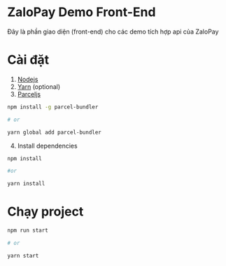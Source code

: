 # ZaloPay Demo Front-End

Đây là phần giao diện (front-end) cho các demo tích hợp api của ZaloPay

# Cài đặt

1. [Nodejs](https://nodejs.org/en/)
2. [Yarn](https://yarnpkg.com/en/docs/install) (optional)
3. [Parceljs](https://parceljs.org/)

```bash
npm install -g parcel-bundler

# or

yarn global add parcel-bundler
```

4. Install dependencies

```bash
npm install

#or

yarn install
```

# Chạy project

```bash
npm run start

# or

yarn start
```
